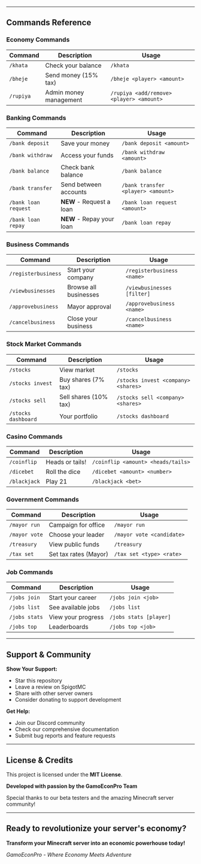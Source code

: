 
---

## Commands Reference

### Economy Commands
| Command | Description | Usage |
|---------|-------------|-------|
| `/khata` | Check your balance | `/khata` |
| `/bheje` | Send money (15% tax) | `/bheje <player> <amount>` |
| `/rupiya` | Admin money management | `/rupiya <add/remove> <player> <amount>` |

### Banking Commands
| Command | Description | Usage |
|---------|-------------|-------|
| `/bank deposit` | Save your money | `/bank deposit <amount>` |
| `/bank withdraw` | Access your funds | `/bank withdraw <amount>` |
| `/bank balance` | Check bank balance | `/bank balance` |
| `/bank transfer` | Send between accounts | `/bank transfer <player> <amount>` |
| `/bank loan request` | **NEW** - Request a loan | `/bank loan request <amount>` |
| `/bank loan repay` | **NEW** - Repay your loan | `/bank loan repay` |

### Business Commands
| Command | Description | Usage |
|---------|-------------|-------|
| `/registerbusiness` | Start your company | `/registerbusiness <name>` |
| `/viewbusinesses` | Browse all businesses | `/viewbusinesses [filter]` |
| `/approvebusiness` | Mayor approval | `/approvebusiness <name>` |
| `/cancelbusiness` | Close your business | `/cancelbusiness <name>` |

### Stock Market Commands
| Command | Description | Usage |
|---------|-------------|-------|
| `/stocks` | View market | `/stocks` |
| `/stocks invest` | Buy shares (7% tax) | `/stocks invest <company> <shares>` |
| `/stocks sell` | Sell shares (10% tax) | `/stocks sell <company> <shares>` |
| `/stocks dashboard` | Your portfolio | `/stocks dashboard` |

### Casino Commands
| Command | Description | Usage |
|---------|-------------|-------|
| `/coinflip` | Heads or tails! | `/coinflip <amount> <heads/tails>` |
| `/dicebet` | Roll the dice | `/dicebet <amount> <number>` |
| `/blackjack` | Play 21 | `/blackjack <bet>` |

### Government Commands
| Command | Description | Usage |
|---------|-------------|-------|
| `/mayor run` | Campaign for office | `/mayor run` |
| `/mayor vote` | Choose your leader | `/mayor vote <candidate>` |
| `/treasury` | View public funds | `/treasury` |
| `/tax set` | Set tax rates (Mayor) | `/tax set <type> <rate>` |

### Job Commands
| Command | Description | Usage |
|---------|-------------|-------|
| `/jobs join` | Start your career | `/jobs join <job>` |
| `/jobs list` | See available jobs | `/jobs list` |
| `/jobs stats` | View your progress | `/jobs stats [player]` |
| `/jobs top` | Leaderboards | `/jobs top <job>` |

---

## Support & Community

**Show Your Support:**
- Star this repository
- Leave a review on SpigotMC
- Share with other server owners
- Consider donating to support development

**Get Help:**
- Join our Discord community
- Check our comprehensive documentation
- Submit bug reports and feature requests

---

## License & Credits

This project is licensed under the **MIT License**.

**Developed with passion by the GamoEconPro Team**

Special thanks to our beta testers and the amazing Minecraft server community!

---

## Ready to revolutionize your server's economy?

**Transform your Minecraft server into an economic powerhouse today!**

*GamoEconPro - Where Economy Meets Adventure*
